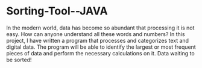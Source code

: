 # Sorting-Tool--JAVA
In the modern world, data has become so abundant that processing it is not easy. How can anyone understand all these words and numbers? In this project, I have written a program that processes and categorizes text and digital data. The program will be able to identify the largest or most frequent pieces of data and perform the necessary calculations on it. Data waiting to be sorted!
